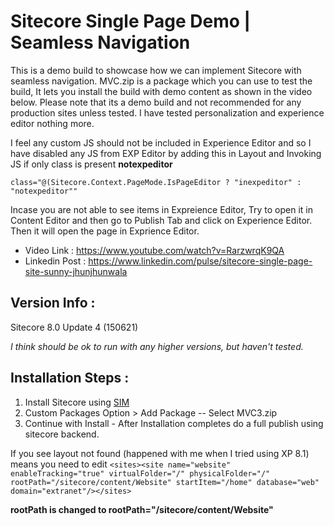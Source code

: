# Sitecore Single Page Demo | Seamless Navigation
This is a demo build to showcase how we can implement Sitecore with seamless navigation. MVC.zip is a package which you can use to test the build, It lets you install the build with demo content as shown in the video below. Please note that its a demo build and not recommended for any production sites unless tested. I have tested personalization and experience editor nothing more.

I feel any custom JS should not be included in Experience Editor and so I have disabled any JS from EXP Editor by adding this in Layout and Invoking JS if only class is present **notexpeditor**
```
class="@(Sitecore.Context.PageMode.IsPageEditor ? "inexpeditor" : "notexpeditor""
```
Incase you are not able to see items in Expreience Editor, Try to open it in Content Editor and then go to Publish Tab and click on Experience Editor. Then it will open the page in Exprience Editor.

* Video Link : https://www.youtube.com/watch?v=RarzwrqK9QA
* Linkedin Post : https://www.linkedin.com/pulse/sitecore-single-page-site-sunny-jhunjhunwala


## Version Info :
Sitecore 8.0 Update 4 (150621)

_I think should be ok to run with any higher versions, but haven't tested._

## Installation Steps :

1. Install Sitecore using <a href="https://marketplace.sitecore.net/en/Modules/Sitecore_Instance_Manager.aspx">SIM</a> 
2. Custom Packages Option > Add Package -- Select MVC3.zip
3. Continue with Install - After Installation completes do a full publish using sitecore backend.

If you see layout not found (happened with me when I tried using XP 8.1) means you need to edit ```<sites><site name="website" enableTracking="true" virtualFolder="/" physicalFolder="/" rootPath="/sitecore/content/Website" startItem="/home" database="web" domain="extranet"/></sites>```

**rootPath is changed to rootPath="/sitecore/content/Website"**







